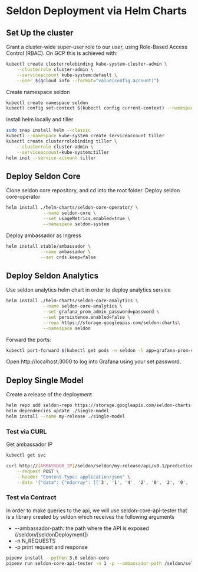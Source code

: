 # Seldon Deployment via Helm Charts

## Set Up the cluster

Grant a cluster-wide super-user role to our user, using Role-Based Access Control (RBAC). On GCP this is achieved with:

```bash
kubectl create clusterrolebinding kube-system-cluster-admin \
    --clusterrole cluster-admin \
    --serviceaccount kube-system:default \
    --user $(gcloud info --format="value(config.account)")
```

Create namespace seldon

```bash
kubectl create namespace seldon
kubectl config set-context $(kubectl config current-context) --namespace=seldon
```

Install helm locally and tiller

```bash 
sudo snap install helm --classic
kubectl --namespace kube-system create serviceaccount tiller
kubectl create clusterrolebinding tiller \
    --clusterrole cluster-admin \
    --serviceaccount=kube-system:tiller
helm init --service-account tiller
```

## Deploy Seldon Core

Clone seldon core repository, and cd into the root folder. Deploy seldon core-operator

```bash
helm install ./helm-charts/seldon-core-operator/ \
              --name seldon-core \
              --set usageMetrics.enabled=true \
              --namespace seldon-system
```

Deploy ambassador as Ingress

```bash
helm install stable/ambassador \
             --name ambassador \
             --set crds.keep=false
```

## Deploy Seldon Analytics

Use seldon analytics helm chart in order to deploy analytics service

```bash
helm install ./helm-charts/seldon-core-analytics \
              --name seldon-core-analytics \
              --set grafana_prom_admin_password=password \
              --set persistence.enabled=false \
              --repo https://storage.googleapis.com/seldon-charts\
              --namespace seldon
```

Forward the ports:

```bash
kubectl port-forward $(kubectl get pods -n seldon -l app=grafana-prom-server -o jsonpath='{.items[0].metadata.name}') -n seldon 3000:3000
```

Open http://localhost:3000 to log into Grafana using your set password.

## Deploy Single Model

Create a release of the deployment

```bash
helm repo add seldon-repo https://storage.googleapis.com/seldon-charts
helm dependencies update ./single-model
helm install --name my-release ./single-model
```

### Test via CURL

Get ambassador IP

```bash
kubectl get svc
```

```bash
curl http://[AMBASSDOR_IP]/seldon/seldon/my-release/api/v0.1/predictions \
    --request POST \
    --header "Content-Type: application/json" \
    --data '{"data": {"ndarray": [['3', '1', '4', '2', '0', '2', '0', '0', '1']]}}'
```

### Test via Contract

In order to make queries to the api, we will use seldon-core-api-tester that is a library created by seldon which receives the following arguments

* --ambassador-path: the path where the API is exposed (/seldon/[seldonDeployment])
* -n N_REQUESTS
* -p print request and response

```bash
pipenv install --python 3.6 seldon-core
pipenv run seldon-core-api-tester -n 1 -p --ambassador-path /seldon/seldon/nati contract.json 35.199.112.111 80
```
